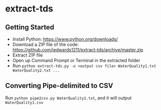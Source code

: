 # extract-tds

## Getting Started

* Install Python: https://www.python.org/downloads/
* Download a ZIP file of the code: https://github.com/jedwards1211/extract-tds/archive/master.zip
* Extract ZIP file
* Open up Command Prompt or Terminal in the extracted folder
* Run `python extract-tds.py -o <output csv file> WaterQuality1.txt WaterQuality2.txt ...`

## Converting Pipe-delimited to CSV

Run `python pipe2csv.py WaterQuality1.txt`, and it will output `WaterQuality1.csv`
